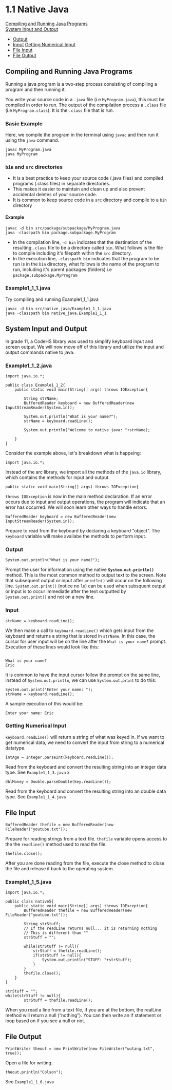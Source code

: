 # 1.1 Native Java

[Compiling and Running Java Programs](#compiling-and-running-java-programs)  
[System Input and Output](#system-input-and-output)
* [Output](#output)
* [Input](#input)
[Getting Numerical Input](#getting-numerical-input)  
* [File Input](#file-input)  
* [File Output](#file-output)  
 





## Compiling and Running Java Programs
Running a java program is a two-step process consisting of compiling a program and then running it.

You write your source code in a `.java` file (i.e `MyProgram.java`), this must be compiled in order to run.  The output of the compilation process a `.class` file (i.e `MyProgram.class`).  It is the `.class` file that is run.

### Basic Example
Here, we compile the program in the terminal using `javac` and then run it using the `java` command.

```
javac MyProgram.java
java MyProgram
```

### `bin` and `src` directories
* It is a best practice to keep your source code (.java files) and compiled programs (.class files) in separate directories.  
* This makes it easier to maintain and clean up and also prevent accidental deletes of your source code.  
* It is common to keep source code in a `src` directory and compile to a `bin` directory

#### Example
```
javac -d bin src/package/subpackage/MyProgram.java
java -classpath bin package.subpackage.MyProgram
```

* In the compilation line, `-d bin` indicates that the destination of the resulting `.class` file to be a directory called `bin`. What follows is the file to compile including it's filepath within the `src` directory.
* In the execution line,  `-classpath bin` indicates that the program to be run is in the `bin` directory, what follows is the name of the program to run, including it's parent packages (folders) i.e `package.subpackage.MyProgram`

### Example1_1_1.java
Try compiling and running Example1_1_1.java  

```
javac -d bin src/native_java/Example1_1_1.java
java -classpath bin native_java.Example1_1_1
```

## System Input and Output
In grade 11, a CodeHS library was used to simplify keyboard input and screen output.  We will now move off of this library and utilize the input and output commands native to java.

### Example1_1_2.java

```
import java.io.*;

public class Example1_1_2{
	public static void main(String[] args) throws IOException{

		String strName;
		BufferedReader keyboard = new BufferedReader(new InputStreamReader(System.in));

		System.out.println("What is your name?");
		strName = keyboard.readLine();

		System.out.println("Welcome to native java: "+strName);

	}
}
```

Consider the example above, let's breakdown what is happeing:

```
import java.io.*;
```
Instead of the arc library, we import all the methods of the `java.io` library, which contains the methods for input and output.

```
public static void main(String[] args) throws IOException{
```
`throws IOException` is now in the main method declaration.  If an error occurs due to input and output operations, the program will indicate that an error has occurred.  We will soon learn other ways to handle errors.

```
BufferedReader keyboard = new BufferedReader(new InputStreamReader(System.in));
```
Prepare to read from the keyboard by declaring a keyboard "object".  The `keyboard` variable will make availabe the methods to perform input.


### Output
```
System.out.println("What is your name?");
```
Prompt the user for information using the native **`System.out.println()`** method. This is the most common method to output text to the screen. Note that subsequent output or input after `println()` will occur on the following line.  `System.out.print()` (notice no `ln`) can be used when subsquent output or input is to occur immediatle after the text outputted by `System.out.print()` and not on a new line.


### Input

```
strName = keyboard.readLine();
```
 We then make a call to `keyboard.readLine()` which gets input from the keyboard and returns a string that is stored in `strName`.  In this case, the cursor for user input will be on the line after the `What is your name?` prompt.  Execution of these lines would look like this:
```

What is your name?
Eric
```

It is common to have the input cursor follow the prompt on the same line, instead of `System.out.println`, we can use `System.out.print` to do this:

```
System.out.print("Enter your name: ");
strName = keyboard.readLine();
```
A sample execution of this would be:

```
Enter your name: Eric
```

### Getting Numerical Input
`keyboard.readLine()` will return a string of what was keyed in.  If we want to get numerical data, we need to convert the input from string to a numerical datatype.

```
intAge = Integer.parseInt(keyboard.readLine());
```
Read from the keyboard and convert the resulting string into an integer data type.  See `Example1_1_3.java`
x
```
dblMoney = Double.parseDouble(key.readLine());
```
Read from the keyboard and convert the resulting string into an double data type.  See `Example1_1_4.java`


## File Input

```
BufferedReader thefile = new BufferedReader(new FileReader("youtube.txt"));
```
Prepare for reading strings from a text file.  `thefile` variable opens access to the the `readline()` method used to read the file.

```
thefile.close();
```
After you are done reading from the file, execute the close method to close the file and release it back to the operating system.

### Example1_1_5.java
```
import java.io.*;

public class native5{
	public static void main(String[] args) throws IOException{
		BufferedReader thefile = new BufferedReader(new FileReader("youtube.txt"));

		String strStuff;
		// If the readLine returns null... it is returning nothing
		// This is different than ""
		strStuff = "";

		while(strStuff != null){
			strStuff = thefile.readLine();
			if(strStuff != null){
				System.out.println("STUFF: "+strStuff);
			}
		}
		thefile.close();
	}
}

```

```
strStuff = "";
while(strStuff != null){
        strStuff = thefile.readLine();
```
When you read a line from a text file, if you are at the bottom, the realLine method will return a null (“nothing”). You can then write an if statement or loop based on if you see a null or not.

## File Output

```
PrintWriter theout = new PrintWriter(new FileWriter("wutang.txt", true));
```
Open a file for writing.

```
theout.println("Colson");
```
See `Example1_1_6.java`
